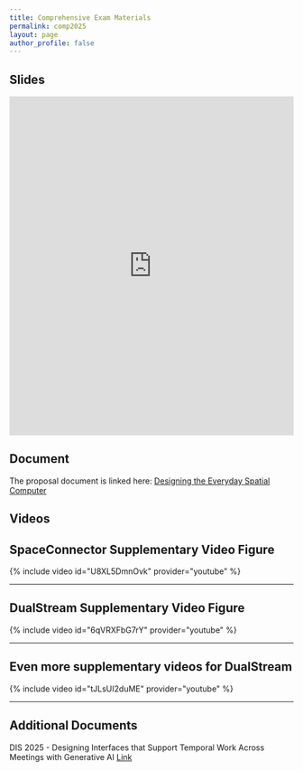 ```yaml
---
title: Comprehensive Exam Materials
permalink: comp2025
layout: page
author_profile: false
---
```


## Slides

<iframe src="https://docs.google.com/presentation/d/e/2PACX-1vQIopOT0AgxKLq2zZ-fN3XwmZO5j2sC6GmgiM5yuOjUQ7v8p2j_g_MDgVvPhoO2icHqwF6xGK3yfdxO/pubembed?start=false&loop=false&delayms=60000" frameborder="0" width="100%" height="600" allowfullscreen="true" mozallowfullscreen="true" webkitallowfullscreen="true"></iframe>

## Document

The proposal document is linked here: [Designing the Everyday Spatial Computer](https://o365coloradoedu-my.sharepoint.com/:b:/g/personal/riva3436_colorado_edu/Ebzg_oOCPdhOgf4OWiZMaVABpNxZ_I8LKnUbYCnCU3YnOQ?e=31dhWg)

## Videos

## SpaceConnector Supplementary Video Figure

{% include video id="U8XL5DmnOvk" provider="youtube" %}

---

## DualStream Supplementary Video Figure

{% include video id="6qVRXFbG7rY" provider="youtube" %}

---

## Even more supplementary videos for DualStream

{% include video id="tJLsUI2duME" provider="youtube" %}

---


## Additional Documents

DIS 2025 - Designing Interfaces that Support Temporal Work Across Meetings with Generative AI [Link](https://o365coloradoedu-my.sharepoint.com/:b:/g/personal/riva3436_colorado_edu/EX5bxCsGXR1LsqnU_rzXDfoBvtRmaB9nBwFmVKTcs1urBw?e=F1BgY9) 
